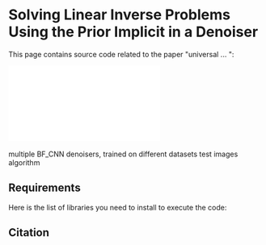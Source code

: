 # Solving Linear Inverse Problems Using the Prior Implicit in a Denoiser

This page contains source code related to the paper "universal ... ": 

![alt text](./unversalInverse2_reversed.pdf?raw=true)

multiple BF_CNN denoisers, trained on different datasets
test images 
algorithm 

## Requirements 
Here is the list of libraries you need to install to execute the code:


## Citation

